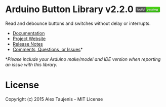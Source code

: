 # Arduino Button Library v2.2.0 [![Build Passing](https://raw.githubusercontent.com/alextaujenis/RobotsBigData/gh-pages/src/images/passing.png)](https://github.com/alextaujenis/RBD_Button/blob/master/extras/unit_test/unit_test.ino)
Read and debounce buttons and switches without delay or interrupts.

* [Documentation](http://robotsbigdata.com/docs-arduino-button.html)
* [Project Website](http://robotsbigdata.com)
* [Release Notes](https://github.com/alextaujenis/RBD_Button/releases)
* [Comments, Questions, or Issues](https://github.com/alextaujenis/RBD_Button/issues/new)*

\**Please include your Arduino make/model and IDE version when reporting an issue with this library.*

# License
Copyright (c) 2015 Alex Taujenis - MIT License
